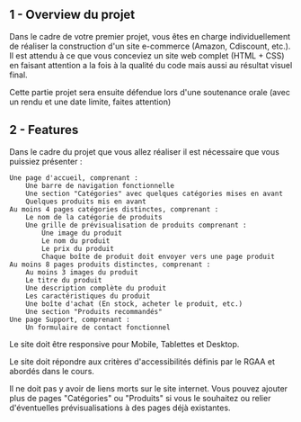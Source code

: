 ## 1 - Overview du projet

Dans le cadre de votre premier projet, vous êtes en charge individuellement de réaliser la construction d'un site e-commerce (Amazon, Cdiscount, etc.).  
Il est attendu à ce que vous conceviez un site web complet (HTML + CSS) en faisant attention a la fois à la qualité du code mais aussi au résultat visuel final.

Cette partie projet sera ensuite défendue lors d'une soutenance orale (avec un rendu et une date limite, faites attention)

## 2 - Features

Dans le cadre du projet que vous allez réaliser il est nécessaire que vous puissiez présenter :

    Une page d'accueil, comprenant :
        Une barre de navigation fonctionnelle
        Une section "Catégories" avec quelques catégories mises en avant
        Quelques produits mis en avant
    Au moins 4 pages catégories distinctes, comprenant :
        Le nom de la catégorie de produits
        Une grille de prévisualisation de produits comprenant :
            Une image du produit
            Le nom du produit
            Le prix du produit
            Chaque boîte de produit doit envoyer vers une page produit
    Au moins 8 pages produits distinctes, comprenant :
        Au moins 3 images du produit
        Le titre du produit
        Une description complète du produit
        Les caractéristiques du produit
        Une boîte d'achat (En stock, acheter le produit, etc.)
        Une section "Produits recommandés"
    Une page Support, comprenant :
        Un formulaire de contact fonctionnel

Le site doit être responsive pour Mobile, Tablettes et Desktop.

Le site doit répondre aux critères d'accessibilités définis par le RGAA et abordés dans le cours.

Il ne doit pas y avoir de liens morts sur le site internet. Vous pouvez ajouter plus de pages "Catégories" ou "Produits" si vous le souhaitez ou relier d'éventuelles prévisualisations à des pages déjà existantes.
